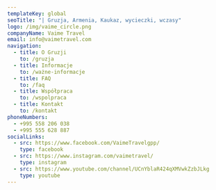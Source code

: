 ```yaml
---
templateKey: global
seoTitle: "| Gruzja, Armenia, Kaukaz, wycieczki, wczasy"
logo: /img/vaime_circle.png
companyName: Vaime Travel
email: info@vaimetravel.com
navigation:
  - title: O Gruzji
    to: /gruzja
  - title: Informacje
    to: /ważne-informacje
  - title: FAQ
    to: /faq
  - title: Współpraca
    to: /wspolpraca
  - title: Kontakt
    to: /kontakt
phoneNumbers:
  - +995 558 206 038
  - +995 555 628 887
socialLinks:
  - src: https://www.facebook.com/VaimeTravelgpp/
    type: facebook
  - src: https://www.instagram.com/vaimetravel/
    type: instagram
  - src: https://www.youtube.com/channel/UCnYblaR424qXMVwkZzbJLkg
    type: youtube
---
```

